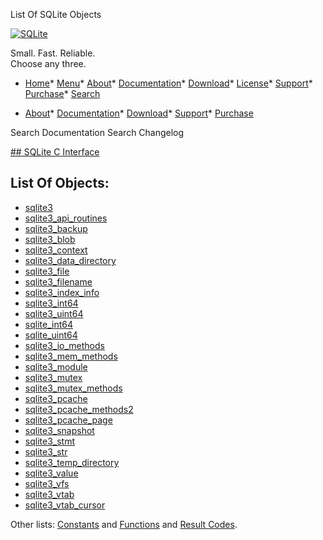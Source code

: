 




List Of SQLite Objects




[![SQLite](../images/sqlite370_banner.gif)](../index.html)


Small. Fast. Reliable.  
Choose any three.


* [Home](../index.html)* [Menu](javascript:void(0))* [About](../about.html)* [Documentation](../docs.html)* [Download](../download.html)* [License](../copyright.html)* [Support](../support.html)* [Purchase](../prosupport.html)* [Search](javascript:void(0))




* [About](../about.html)* [Documentation](../docs.html)* [Download](../download.html)* [Support](../support.html)* [Purchase](../prosupport.html)






Search Documentation
Search Changelog







[## SQLite C Interface](../c3ref/intro.html)
## List Of Objects:



* [sqlite3](../c3ref/sqlite3.html)
* [sqlite3\_api\_routines](../c3ref/api_routines.html)
* [sqlite3\_backup](../c3ref/backup.html)
* [sqlite3\_blob](../c3ref/blob.html)
* [sqlite3\_context](../c3ref/context.html)
* [sqlite3\_data\_directory](../c3ref/data_directory.html)
* [sqlite3\_file](../c3ref/file.html)
* [sqlite3\_filename](../c3ref/filename.html)
* [sqlite3\_index\_info](../c3ref/index_info.html)
* [sqlite3\_int64](../c3ref/int64.html)
* [sqlite3\_uint64](../c3ref/int64.html)
* [sqlite\_int64](../c3ref/int64.html)
* [sqlite\_uint64](../c3ref/int64.html)
* [sqlite3\_io\_methods](../c3ref/io_methods.html)
* [sqlite3\_mem\_methods](../c3ref/mem_methods.html)
* [sqlite3\_module](../c3ref/module.html)
* [sqlite3\_mutex](../c3ref/mutex.html)
* [sqlite3\_mutex\_methods](../c3ref/mutex_methods.html)
* [sqlite3\_pcache](../c3ref/pcache.html)
* [sqlite3\_pcache\_methods2](../c3ref/pcache_methods2.html)
* [sqlite3\_pcache\_page](../c3ref/pcache_page.html)
* [sqlite3\_snapshot](../c3ref/snapshot.html)
* [sqlite3\_stmt](../c3ref/stmt.html)
* [sqlite3\_str](../c3ref/str.html)
* [sqlite3\_temp\_directory](../c3ref/temp_directory.html)
* [sqlite3\_value](../c3ref/value.html)
* [sqlite3\_vfs](../c3ref/vfs.html)
* [sqlite3\_vtab](../c3ref/vtab.html)
* [sqlite3\_vtab\_cursor](../c3ref/vtab_cursor.html)



Other lists:
[Constants](../c3ref/constlist.html) and
[Functions](../c3ref/funclist.html) and
[Result Codes](../rescode.html).




